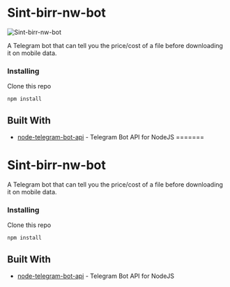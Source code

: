 
# Sint-birr-nw-bot
![Sint-birr-nw-bot](https://raw.githubusercontent.com/askual/Sint-birr-nw-bot/master/sbb.png)

A Telegram bot that can tell you the price/cost of a file before downloading it on mobile data.

### Installing
Clone this repo 

```
npm install
```


## Built With

* [node-telegram-bot-api](https://github.com/yagop/node-telegram-bot-api) - Telegram Bot API for NodeJS
=======
# Sint-birr-nw-bot
A Telegram bot that can tell you the price/cost of a file before downloading it on mobile data.

### Installing
Clone this repo 

```
npm install
```


## Built With

* [node-telegram-bot-api](https://github.com/yagop/node-telegram-bot-api) - Telegram Bot API for NodeJS

